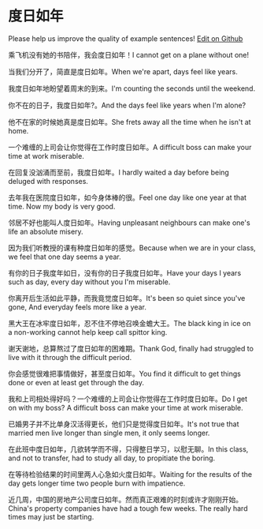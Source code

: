 # 度日如年

Please help us improve the quality of example sentences! [Edit on Github](https://github.com/jiyushe/jiyu-example-sentence-source/blob/main/chinese/durirunian.md)

<p><span class="chinese">乘飞机没有她的书陪伴，我会度日如年！</span><span class="english">I cannot get on a plane without one!</span></p>

<p><span class="chinese">当我们分开了，简直是度日如年。</span><span class="english">When we're apart, days feel like years.</span></p>

<p><span class="chinese">我度日如年地盼望着周末的到来。</span><span class="english">I'm counting the seconds until the weekend.</span></p>

<p><span class="chinese">你不在的日子，我度日如年?。</span><span class="english">And the days feel like years when I'm alone?</span></p>

<p><span class="chinese">他不在家的时候她真是度日如年。</span><span class="english">She frets away all the time when he isn't at home.</span></p>

<p><span class="chinese">一个难缠的上司会让你觉得在工作时度日如年。</span><span class="english">A difficult boss can make your time at work miserable.</span></p>

<p><span class="chinese">在回复没汹涌而至前，我度日如年。</span><span class="english">I hardly waited a day before being deluged with responses.</span></p>

<p><span class="chinese">去年我在医院度日如年，如今身体棒的很。</span><span class="english">Feel one day like one year at that time. Now my body is very good.</span></p>

<p><span class="chinese">邻居不好也能叫人度日如年。</span><span class="english">Having unpleasant neighbours can make one's life an absolute misery.</span></p>

<p><span class="chinese">因为我们听教授的课有种度日如年的感觉。</span><span class="english">Because when we are in your class, we feel that one day seems a year.</span></p>

<p><span class="chinese">有你的日子我度年如日，没有你的日子我度日如年。</span><span class="english">Have your days I years such as day, every day without you I'm miserable.</span></p>

<p><span class="chinese">你离开后生活如此平静，而我竟觉度日如年。</span><span class="english">It's been so quiet since you've gone, And everyday feels more like a year.</span></p>

<p><span class="chinese">黑大王在冰牢度日如年，忍不住不停地召唤金蟾大王。</span><span class="english">The black king in ice on a non-working cannot help keep call spittor king.</span></p>

<p><span class="chinese">谢天谢地，总算熬过了度日如年的困难期。</span><span class="english">Thank God, finally had struggled to live with it through the difficult period.</span></p>

<p><span class="chinese">你会感觉很难把事情做好，甚至度日如年。</span><span class="english">You find it difficult to get things done or even at least get through the day.</span></p>

<p><span class="chinese">我和上司相处得好吗？一个难缠的上司会让你觉得在工作时度日如年。</span><span class="english">Do I get on with my boss? A difficult boss can make your time at work miserable.</span></p>

<p><span class="chinese">已婚男子并不比单身汉活得更长，他们只是觉得度日如年。</span><span class="english">It's not true that married men live longer than single men, it only seems longer.</span></p>

<p><span class="chinese">在此班中度日如年，几欲转学而不得，只得整日学习，以慰无聊。</span><span class="english">In this class, and not to transfer, had to study all day, to propitiate the boring.</span></p>

<p><span class="chinese">在等待检验结果的时间里两人心急如火度日如年。</span><span class="english">Waiting for the results of the day gets longer time two people burn with impatience.</span></p>

<p><span class="chinese">近几周，中国的房地产公司度日如年。然而真正艰难的时刻或许才刚刚开始。</span><span class="english">China's property companies have had a tough few weeks. The really hard times may just be starting.</span></p>

